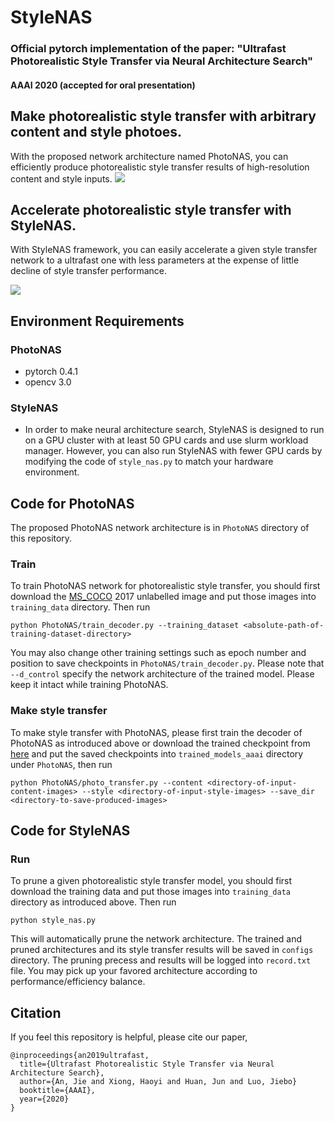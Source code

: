 # StyleNAS
### Official pytorch implementation of the paper: "Ultrafast Photorealistic Style Transfer via Neural Architecture Search"
####  AAAI 2020 (accepted for oral presentation)

## Make photorealistic style transfer with arbitrary content and style photoes.
With the proposed network architecture named PhotoNAS, you can efficiently produce photorealistic style transfer results of high-resolution content and style inputs.
![](imgs/intro.jpg)

## Accelerate photorealistic style transfer with StyleNAS.
With StyleNAS framework, you can easily accelerate a given style transfer network to a ultrafast one with less parameters at the expense of little decline of style transfer performance.

![](imgs/framework.jpg)


## Environment Requirements
### PhotoNAS
- pytorch 0.4.1
- opencv 3.0

### StyleNAS
- In order to make neural architecture search, StyleNAS is designed to run on a GPU cluster with at least 50 GPU cards and use slurm workload manager. However, you can also run StyleNAS with fewer GPU cards by modifying the code of `style_nas.py` to match your hardware environment.


## Code for PhotoNAS
The proposed PhotoNAS network architecture is in `PhotoNAS` directory of this repository.

###  Train
To train PhotoNAS network for photorealistic style transfer, you should first download the [MS_COCO](http://images.cocodataset.org/zips/unlabeled2017.zip) 2017 unlabelled image and put those images into `training_data` directory. Then run

```
python PhotoNAS/train_decoder.py --training_dataset <absolute-path-of-training-dataset-directory>
```

You may also change other training settings such as epoch number and position to save checkpoints in `PhotoNAS/train_decoder.py`. Please note that `--d_control` specify the network architecture of the trained model. Please keep it intact while training PhotoNAS.

###  Make style transfer
To make style transfer with PhotoNAS, please first train the decoder of PhotoNAS as introduced above or download the trained checkpoint from [here](https://drive.google.com/open?id=15PP0K55jH2tBeWfLAYG7r0LuW0RZvmKd) and put the saved checkpoints into `trained_models_aaai` directory under `PhotoNAS`, then run

```
python PhotoNAS/photo_transfer.py --content <directory-of-input-content-images> --style <directory-of-input-style-images> --save_dir <directory-to-save-produced-images>
```

## Code for StyleNAS
###  Run
To prune a given photorealistic style transfer model, you should first download the training data and put those images into `training_data` directory as introduced above. Then run

```
python style_nas.py
```

This will automatically prune the network architecture. The trained and pruned architectures and its style transfer results will be saved in `configs` directory. The pruning precess and results will be logged into `record.txt` file. You may pick up your favored architecture according to performance/efficiency balance.

## Citation
If you feel this repository is helpful, please cite our paper,
```
@inproceedings{an2019ultrafast,
  title={Ultrafast Photorealistic Style Transfer via Neural Architecture Search},
  author={An, Jie and Xiong, Haoyi and Huan, Jun and Luo, Jiebo}
  booktitle={AAAI},
  year={2020}
}
```
